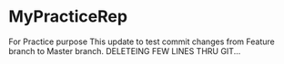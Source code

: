 # MyPracticeRep
For Practice purpose
This update to test commit changes from Feature branch to Master branch.
DELETEING FEW LINES THRU GIT...


